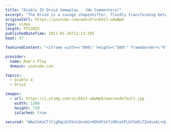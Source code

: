 ```yaml
---
title: "Diablo IV Druid Gameplay . (No Commentary)"
excerpt: "The Druid is a savage shapeshifter, fluidly transforming between the forms of a towering bear or a vicious werewolf to fight alongside the creatures of the wild."
originalUrl: https://youtube.com/watch?v=EA13-uAwWp8
type: video
length: PT21M2S
publishedDateTime: 2021-01-26T11:13:29Z
heat: 57

featuredContent: "<iframe width=\"800\" height=\"500\" frameborder=\"0\" src=\"https://www.youtube.com/embed/EA13-uAwWp8\" allow=\"accelerometer; autoplay; encrypted-media; gyroscope; picture-in-picture\" allowfullscreen></iframe>"

provider:
  name: Ram's Play
  domain: youtube.com

topics:
  - Diablo 4
  - Druid

images:
  - url: https://i.ytimg.com/vi/EA13-uAwWp8/maxresdefault.jpg
    width: 1280
    height: 720
    isCached: true

secured: "WAeInKaCTJfjgRqL0JXVvCdxsGG+0OhXPzk7zORte5PLGYSeRi7ZndvxKL+dprDia00CRJ+3cJ/ovEtLKrBiw9vCPefh21EyJhw1Rn/6yIK+jTJ1rRN6QAfEOHgcAK64+9I+rqT9LW1AJLRWTTi7eEw6E1hkptw0Rmk7PDBaDJOIOF+ckLKIA2tfHfiQnwG8bQrNfnFdnYgG2VZAFHChvufrN/m48rA0BplWdFdtO2q2l0Y4r6llOJfFI0j4VSbhRc+IuHG6SYRNVdufVc5tlUwx1L5lAcjvjOcqBWt148jeTeevWdxnnyftMlQkkpEDi1jmYRZC0bkheJghXRcpIy/MVZ3F3dTXhwtt/dNs+mu4Hod6uqiUrxOw9Ff9U3H/uj9+g0VhVJo7W9s6gczaxC87znIxTXS6rHONlvUVFScxX/0LEELj5Wpc4EjYcVSQ;QZfRwZgfOiAVpb6XeLjH3w=="
---
```



